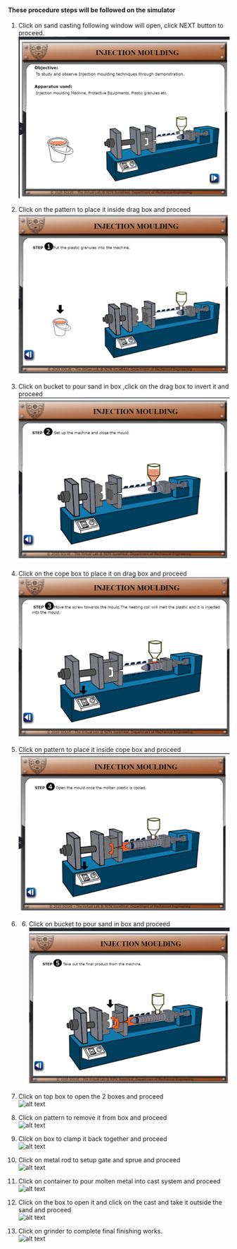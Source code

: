 #### These procedure steps will be followed on the simulator

1. Click on sand casting following window will open, click NEXT button to proceed.<br>
![alt text](images/fly1.png)<br>

2. Click on the pattern to place it inside drag box and proceed<br>
![alt text](images/fly2.png)<br>

3. Click on bucket to pour sand in box ,click on the drag box to invert it and proceed <br>
![alt text](images/fly3.png)<br>

4. Click on the cope box to place it on  drag box and proceed<br>
![alt text](images/fly4.png)<br>

5. Click on pattern to place it inside cope box and proceed <br>
![alt text](images/fly5.png)<br>

6.  6.	Click on bucket to pour sand in box and proceed <br>
![alt text](images/fly6.png)<br>
7.	Click on top box to open the 2 boxes and proceed <br> ![alt text](images/fly7.png)<br>
8.	Click on pattern to remove it from box and proceed  <br>  ![alt text](images/fly8.png)<br>
9.	Click on box to clamp it back together and proceed <br> ![alt text](images/fly9.png)<br>
10.	Click on metal rod to setup gate and sprue and proceed <br> ![alt text](images/fly10.png)<br>
11.	Click on container to pour molten metal into cast system and proceed <br>  ![alt text](images/fly11.png)<br>
12.	Click on the box to open it  and click on the cast and take it outside the sand and proceed <br>  ![alt text](images/fly12.png)<br>
13.	Click on grinder to complete final finishing works. <br>  ![alt text](images/fly13.png)<br>
